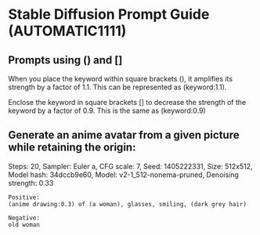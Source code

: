 # Stable Diffusion Prompt Guide (AUTOMATIC1111)

Prompts using () and []
---

When you place the keyword within square brackets (), it amplifies its strength by a factor of 1.1. This can be represented as (keyword:1.1).

Enclose the keyword in square brackets [] to decrease the strength of the keyword by a factor of 0.9. This is the same as (keyword:0.9)

## Generate an anime avatar from a given picture while retaining the origin:

Steps: 20, Sampler: Euler a, CFG scale: 7, Seed: 1405222331, Size: 512x512, Model hash: 34dccb9e60, Model: v2-1_512-nonema-pruned, Denoising strength: 0.33

```
Positive:
(anime drawing:0.3) of (a woman), glasses, smiling, (dark grey hair)

Negative:
old woman
```
